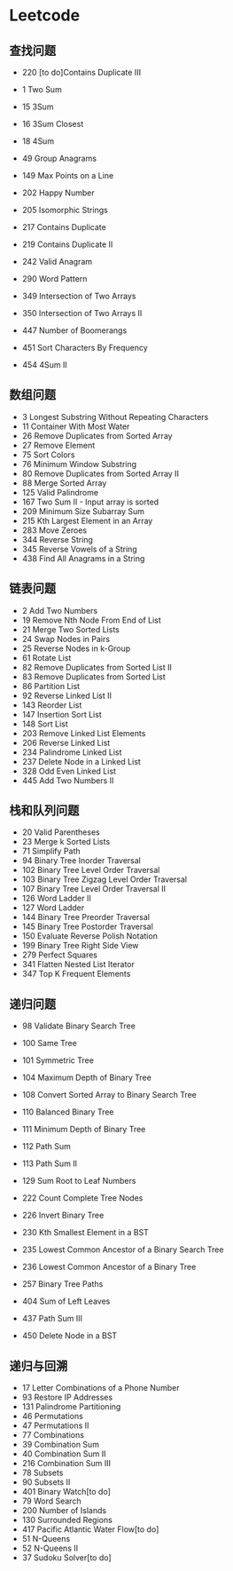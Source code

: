 # Leetcode

## 查找问题

* 220 [to do]Contains Duplicate III

- 1 Two Sum

- 15 3Sum

- 16 3Sum Closest

- 18 4Sum

- 49 Group Anagrams

- 149 Max Points on a Line

- 202 Happy Number

- 205 Isomorphic Strings

- 217 Contains Duplicate

- 219 Contains Duplicate II

- 242 Valid Anagram

- 290 Word Pattern

- 349 Intersection of Two Arrays

- 350 Intersection of Two Arrays II

- 447 Number of Boomerangs

- 451 Sort Characters By Frequency

- 454 4Sum II

## 数组问题

* 3 Longest Substring Without Repeating Characters
* 11 Container With Most Water
* 26 Remove Duplicates from Sorted Array
* 27 Remove Element
* 75 Sort Colors
* 76 Minimum Window Substring
* 80 Remove Duplicates from Sorted Array II
* 88 Merge Sorted Array
* 125 Valid Palindrome
* 167 Two Sum II - Input array is sorted
* 209 Minimum Size Subarray Sum
* 215 Kth Largest Element in an Array
* 283 Move Zeroes
* 344 Reverse String
* 345 Reverse Vowels of a String
* 438 Find All Anagrams in a String

## 链表问题

* 2 Add Two Numbers
* 19 Remove Nth Node From End of List
* 21 Merge Two Sorted Lists
* 24 Swap Nodes in Pairs
* 25 Reverse Nodes in k-Group
* 61 Rotate List
* 82 Remove Duplicates from Sorted List II
* 83 Remove Duplicates from Sorted List
* 86 Partition List
* 92 Reverse Linked List II
* 143 Reorder List
* 147 Insertion Sort List
* 148 Sort List
* 203 Remove Linked List Elements
* 206 Reverse Linked List
* 234 Palindrome Linked List
* 237 Delete Node in a Linked List
* 328 Odd Even Linked List
* 445 Add Two Numbers II

## 栈和队列问题

* 20 Valid Parentheses
* 23 Merge k Sorted Lists
* 71 Simplify Path
* 94 Binary Tree Inorder Traversal
* 102 Binary Tree Level Order Traversal
* 103 Binary Tree Zigzag Level Order Traversal
* 107 Binary Tree Level Order Traversal II
* 126 Word Ladder II
* 127 Word Ladder
* 144 Binary Tree Preorder Traversal
* 145 Binary Tree Postorder Traversal
* 150 Evaluate Reverse Polish Notation
* 199 Binary Tree Right Side View
* 279 Perfect Squares
* 341 Flatten Nested List Iterator
* 347 Top K Frequent Elements

## 递归问题

* 98 Validate Binary Search Tree

- 100 Same Tree

- 101 Symmetric Tree
- 104 Maximum Depth of Binary Tree
- 108 Convert Sorted Array to Binary Search Tree
- 110 Balanced Binary Tree
- 111 Minimum Depth of Binary Tree
- 112 Path Sum
- 113 Path Sum II
- 129 Sum Root to Leaf Numbers
- 222 Count Complete Tree Nodes
- 226 Invert Binary Tree
- 230 Kth Smallest Element in a BST
- 235 Lowest Common Ancestor of a Binary Search Tree
- 236 Lowest Common Ancestor of a Binary Tree
- 257 Binary Tree Paths
- 404 Sum of Left Leaves
- 437 Path Sum III
- 450 Delete Node in a BST

## 递归与回溯

- 17 Letter Combinations of a Phone Number
- 93 Restore IP Addresses
- 131 Palindrome Partitioning
- 46 Permutations
- 47 Permutations II
- 77 Combinations
- 39 Combination Sum
- 40 Combination Sum II
- 216 Combination Sum III
- 78 Subsets
- 90 Subsets II
- 401 Binary Watch[to do]
- 79 Word Search
- 200 Number of Islands
- 130 Surrounded Regions
- 417 Pacific Atlantic Water Flow[to do]
- 51 N-Queens
- 52 N-Queens II
- 37 Sudoku Solver[to do]
